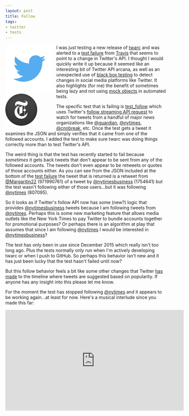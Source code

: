 ```yaml
---
layout: post
title: Follow
tags:
- twitter
- tests
---
```



<div class="text-center" style="float: left; margin-right: 10px;">
<a href="https://twitter.com/twitter"><img width=150 class="img-responsive" src="/images/twitter.png"></a>
<br>
<a href="https://twitter.com/nytimes"><img width=100 class="img-responsive center-block" src="/images/nytimes.png"></a>
</div>

I was just testing a new release of [twarc] and was alerted to a [test failure]
from [Travis] that seems to point to a change in Twitter's API. I thought I
would quickly write it up because it seemed like an interesting bit of Twitter
API arcana, as well as an unexpected use of [black box testing] to detect
changes in social media platforms like Twitter. It also highlights (for me) the
benefit of sometimes being lazy and not using [mock objects] in automated tests. 

The specific test that is failing is [test_follow] which uses Twitter's [follow
streaming API request] to watch for tweets from a handful of major news
organizations like [\@guardian], [\@nytimes], [\@cnnbreak], etc. Once the test
gets a tweet it examines the JSON and simply verifies that it came from one of
the followed accounts. I added the test to make sure twarc was doing things 
correctly more than to test Twitter's API.

The weird thing is that the test has recently started to fail because
*sometimes* it gets back tweets that don't appear to be sent from any of the
followed accounts. The tweets don't even appear to be retweets or quotes of
those accounts either. As you can see from the JSON included at the bottom of
the [test failure] the tweet that is returned is a retweet from [\@Margaritin22]
(971990761) of a tweet by [\@nytimesbusiness] (1754641) but the test wasn't
following either of those users...but it was following [\@nytimes] (807095).

So it looks as if Twitter's follow API now has some (new?) logic that provides
[\@nytimesbusiness] tweets because I am following tweets from [\@nytimes].
Perhaps this is some new marketing feature that allows media outlets like the
New York Times to pay Twitter to bundle accounts together for promotional 
purposes? Or perhaps there is an algorithm at play that assumes that since I am
following [\@nytimes] I would be interested in [\@nytimesbusiness]?

The test has only been in use since December 2015 which really isn't too long
ago. Plus the tests normally only run when I'm actively developing twarc or when
I push to GitHub. So perhaps this behavior isn't new and it has just been
lucky that the test hasn't failed until now?

But this follow behavior feels a bit like some other changes that Twitter [has
made] to the timeline where tweets are suggested based on popularity. If anyone
has any insight into this please let me know. 

For the moment the test has stopped following [\@nytimes] and it appears to
be working again...at least for now. Here's a musical interlude since
you made this far:

<iframe width="560" height="315" src="https://www.youtube.com/embed/d9n7DMqbwgU"
frameborder="0" allowfullscreen></iframe>

[twarc]: https://github.com/edsu/twarc
[test failure]: https://travis-ci.org/edsu/twarc/jobs/120267919
[Travis]: https://travis-ci.org/
[test_follow]: https://github.com/edsu/twarc/blob/234f42f131ca5c2ffb44d45bb487aee31fbaf60d/test_twarc.py#L101-L139
[follow streaming API request]: https://dev.twitter.com/streaming/overview/request-parameters#follow
[\@nytimesbusiness]: https://twitter.com/nytimesbusiness
[\@guardian]: https://twitter.com/guardian
[\@nytimes]: https://twitter.com/nytimes
[\@cnnbreak]: https://twitter.com/cnnbreak
[mock objects]: https://en.wikipedia.org/wiki/Mock_object
[has made]: https://blog.twitter.com/2016/never-miss-important-tweets-from-people-you-follow
[black box testing]: https://en.wikipedia.org/wiki/Black-box_testing
[\@Margaritin22]: https://twitter.com/Margaritin22
